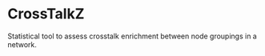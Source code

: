 CrossTalkZ
==========

Statistical tool to assess crosstalk enrichment between node groupings in a network.